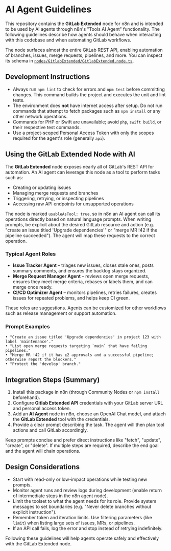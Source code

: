 # AI Agent Guidelines

This repository contains the **GitLab Extended** node for n8n and is intended to be used by AI agents through n8n's "Tools AI Agent" functionality. The following guidelines describe how agents should behave when interacting with this codebase and when automating GitLab workflows.

The node surfaces almost the entire GitLab REST API, enabling automation of branches, issues, merge requests, pipelines, and more. You can inspect its schema in [`nodes/GitlabExtended/GitlabExtended.node.ts`](nodes/GitlabExtended/GitlabExtended.node.ts).

## Development Instructions

- Always run `npm lint` to check for errors and `npm test` before committing changes. This command builds the project and executes the unit and lint tests.
- The environment does **not** have internet access after setup. Do not run commands that attempt to fetch packages such as `npm install` or any other network operations.
- Commands for PHP or Swift are unavailable; avoid `php`, `swift build`, or their respective test commands.
- Use a project-scoped Personal Access Token with only the scopes required for the agent's role (generally `api`).

## Using the GitLab Extended Node with AI

The **GitLab Extended** node exposes nearly all of GitLab's REST API for automation. An AI agent can leverage this node as a tool to perform tasks such as:

- Creating or updating issues
- Managing merge requests and branches
- Triggering, retrying, or inspecting pipelines
- Accessing raw API endpoints for unsupported operations

The node is marked `usableAsTool: true`, so in n8n an AI agent can call its operations directly based on natural language prompts. When writing prompts, be explicit about the desired GitLab resource and action (e.g. "create an issue titled 'Upgrade dependencies'" or "merge MR !42 if the pipeline succeeded"). The agent will map these requests to the correct operation.

### Typical Agent Roles

- **Issue Tracker Agent** – triages new issues, closes stale ones, posts summary comments, and ensures the backlog stays organized.
- **Merge Request Manager Agent** – reviews open merge requests, ensures they meet merge criteria, rebases or labels them, and can merge once ready.
- **CI/CD Optimizer Agent** – monitors pipelines, retries failures, creates issues for repeated problems, and helps keep CI green.

These roles are suggestions. Agents can be customized for other workflows such as release management or support automation.

### Prompt Examples

```
• "Create an issue titled 'Upgrade dependencies' in project 123 with label 'maintenance'."
• "List open merge requests targeting `main` that have failing pipelines."
• "Merge MR !42 if it has ≥2 approvals and a successful pipeline; otherwise report the blockers."
• "Protect the 'develop' branch."
```

## Integration Steps (Summary)

1. Install this package in n8n (through Community Nodes or `npm install` beforehand).
2. Configure **Gitlab Extended API** credentials with your GitLab server URL and personal access token.
3. Add an **AI Agent** node in n8n, choose an OpenAI Chat model, and attach the **GitLab Extended** tool with the credentials.
4. Provide a clear prompt describing the task. The agent will then plan tool actions and call GitLab accordingly.

Keep prompts concise and prefer direct instructions like "fetch", "update", "create", or "delete". If multiple steps are required, describe the end goal and the agent will chain operations.

## Design Considerations

- Start with read-only or low-impact operations while testing new prompts.
- Monitor agent runs and review logs during development (enable return of intermediate steps in the n8n agent node).
- Limit the toolset to what the agent needs for its role. Provide system messages to set boundaries (e.g. "Never delete branches without explicit instruction").
- Remember token and iteration limits. Use filtering parameters (like `limit`) when listing large sets of issues, MRs, or pipelines.
- If an API call fails, log the error and stop instead of retrying indefinitely.

Following these guidelines will help agents operate safely and effectively with the GitLab Extended node.
